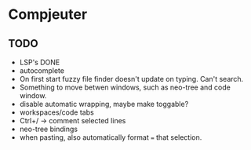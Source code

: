 # Compjeuter
## TODO
- LSP's DONE
- autocomplete
- On first start fuzzy file finder doesn't update on typing. Can't search.
- Something to move betwen windows, such as neo-tree and code window.
- disable automatic wrapping, maybe make toggable?
- workspaces/code tabs
- Ctrl+/ -> comment selected lines
- neo-tree bindings
- when pasting, also automatically format `=` that selection.
